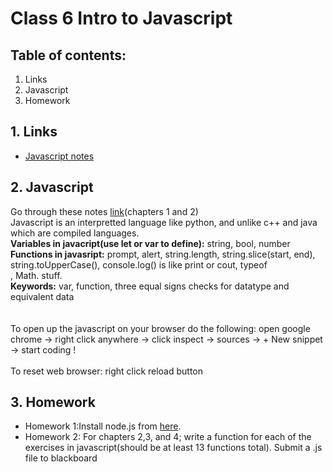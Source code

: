 # Class 6 Intro to Javascript

## Table of contents:
1. Links
2. Javascript
3. Homework
   

## 1. Links
* [Javascript notes](https://eloquentjavascript.net/)


## 2. Javascript 
Go through these notes [link](https://eloquentjavascript.net/)(chapters 1 and 2) <br> 
Javascript is an interpretted language like python, and unlike c++ and java which are compiled languages. <br>
**Variables in javacript(use let or var to define):** string, bool, number <br>
**Functions in javasript:** prompt, alert, string.length, string.slice(start, end), string.toUpperCase(), console.log() is like print or cout, typeof <br>, Math. stuff. <br>
**Keywords:** var, function, three equal signs checks for datatype and equivalent data <br>
<br><br>
To open up the javascript on your browser do the following: open google chrome -> right click anywhere -> click inspect -> sources -> + New snippet -> start coding !
<br><br>
To reset web browser: right click reload button



## 3. Homework
* Homework 1:Install node.js from [here](https://nodejs.org/en/download/package-manager/).
* Homework 2: For chapters 2,3, and 4; write a function for each of the exercises in  javascript(should be at least 13 functions total). Submit a .js file to blackboard
  